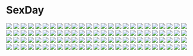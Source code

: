 # SexDay
![](https://konachan.com/jpeg/e103eefdf239374187d4003ca87c540f/Konachan.com%20-%20184450%20blue_eyes%20blush%20bra%20breasts%20clochette%20cum%20game_cg%20long_hair%20nipples%20panties%20penis%20pussy%20sex%20shintaro%20swimsuit%20twintails%20underwear%20wet%20white_hair.jpg)
![](https://konachan.com/image/84c6dd9afc76ad5c08160a1bfa3d5d3a/Konachan.com%20-%20202313%202girls%20black_hair%20blush%20bra%20breasts%20brown_hair%20censored%20green_eyes%20navel%20nipples%20oumae_kumiko%20pubic_hair%20pussy_juice%20skirt%20tribadism%20underwear%20yuri.jpg)
![](https://konachan.com/image/a7c5072aafd8f47c4f051f8be5517779/Konachan.com%20-%20269115%20breasts%20cleavage%20dress%20fate_%28series%29%20fate_stay_night%20gradient%20long_hair%20purple_eyes%20purple_hair%20rider%20skintight%20taishi%20tattoo.jpg)
![](https://konachan.com/image/523334d64b63fc4f0e878f07af8cd08e/Konachan.com%20-%20113384%20blush%20game_cg%20kousaka_kirino%20long_hair%20ninoko%20orange_hair%20ore_no_imouto_ga_konna_ni_kawaii_wake_ga_nai%20panties%20school_uniform%20underwear%20wet.jpg)
![](https://konachan.com/jpeg/10ec42018f0d3c577ef10902445b6c01/Konachan.com%20-%20188457%20blue_eyes%20flowers%20long_hair%20megurine_luka%20pink_hair%20satochi310%20vocaloid.jpg)
![](https://konachan.com/image/928aad3bb7c72d52f231d033e1d0c36d/Konachan.com%20-%2074445%20celty_sturluson%20durarara%21%21%20heiwajima_shizuo%20kishitani_shingen%20orihara_izaya.jpg)
![](https://konachan.com/image/f7e9c4ffcb79c4b6869e0068d2e2c4f1/Konachan.com%20-%2047534%20akiyama_mio%20k-on%21.jpg)
![](https://konachan.com/image/0a8fd3d9571b77e978b63d1f2cd37de8/Konachan.com%20-%20143506%20blonde_hair%20brown_eyes%20dress%20fang%20jpeg_artifacts%20ribbons%20rumia%20short_hair%20tie%20touhou%20wakagi_repa.jpg)
![](https://konachan.com/jpeg/d7d819d8a61083603969911aaae2c862/Konachan.com%20-%20127193%20asakaya%20black%20breasts%20cleavage%20flowers%20food%20fruit%20megurine_luka%20strawberry%20vocaloid.jpg)
![](https://konachan.com/image/bcd3a7603b8e5245578f161c9fd9c84a/Konachan.com%20-%2032320%20ciel%20shingetsutan_tsukihime.jpg)
![](https://konachan.com/image/475bb5f674b155149d6af4d60250ae21/Konachan.com%20-%20175974%20blue_eyes%20blue_hair%20blush%20breasts%20japanese_clothes%20kimono%20long_hair%20miki_sayaka%20red_eyes%20red_hair%20sakura_kyouko%20short_hair%20yuri.jpg)
![](https://konachan.com/image/aef61b37f364f08510774306b775b822/Konachan.com%20-%20250028%20clouds%20grass%20hankachi_%28okayama012%29%20nobody%20original%20scenic%20sky%20sunset%20tree.jpg)
![](https://konachan.com/jpeg/d3f3b3e8a0a94d1da34f37c2ba1fe88d/Konachan.com%20-%20117740%20blue_eyes%20blush%20breasts%20censored%20cum%20favorite%20game_cg%20green_hair%20gt%20kanoue_yuuma%20nipples%20ponytail%20pussy_juice%20ribbons%20sex%20short_hair%20thighhighs%20wet.jpg)
![](https://konachan.com/image/82ada91846605b2fe8883ebc3625cc1c/Konachan.com%20-%2014022%20club_maniax%20fairy%20feathers%20komatsu_eiji%20purple%20techgirl.jpg)
![](https://konachan.com/jpeg/4a5faf9ac0b0080bf8249a677adc299e/Konachan.com%20-%20191979%20cube%20fujimura_natsuki%20game_cg%20kantoku%20twintails%20your_diary.jpg)
![](https://konachan.com/image/241367f7e70c135d3d16a2a36d703c6a/Konachan.com%20-%20114458%20animal_ears%20breasts%20bunny_ears%20bunnygirl%20censored%20gisyo%20reisen_udongein_inaba%20sex%20tie%20touhou.jpg)
![](https://konachan.com/image/24d4fc20e39784a5bccedcbdb95dae58/Konachan.com%20-%2018583%20planetarian%20reverie.jpg)
![](https://konachan.com/image/d673fe2da7a7fd3812c4e6c241d14668/Konachan.com%20-%20106631%20hatsune_miku%20sazanami_shione%20vocaloid.jpg)
![](https://konachan.com/image/c74c12aa6d87e42bf7d6fd890fa4d775/Konachan.com%20-%20199970%20aircraft_carrier_hime%20aircraft_carrier_oni%20anthropomorphism%20aqua_sau%20kantai_collection%20midway_hime%20northern_ocean_hime.jpg)
![](https://konachan.com/image/3e1f0272e06e294786df1dac15345a34/Konachan.com%20-%20185303%20anthropomorphism%20black_hair%20glasses%20kantai_collection%20necklace%20ogami_kazuki%20pantyhose%20school_uniform%20taigei_%28kancolle%29.jpg)
![](https://konachan.com/jpeg/771ba83bcfb3e6c9ebd747563618b433/Konachan.com%20-%20256234%20aqua_eyes%20aqua_hair%20bow%20breasts%20gradient%20headdress%20japanese_clothes%20kimono%20michiking%20nipples%20no_bra%20original%20panties%20underwear.jpg)
![](https://konachan.com/image/2b9d04bc0bb059dcfa825a52d93a88a1/Konachan.com%20-%2026679%20bamboo_blade.jpg)
![](https://konachan.com/jpeg/3a1f6ae19a583eba9a1b305ae66bf796/Konachan.com%20-%20121203%20aqua_eyes%20blades_heart%20game_cg%20ninja%20shimesaba_kohada%20sword%20toonogawa_setsuna%20weapon.jpg)
![](https://konachan.com/image/082ff080e65e652ef073885aac6e7e7a/Konachan.com%20-%20162429%20blonde_hair%20blue_eyes%20bondage%20chain%20fortress_%28sekaiju%29%20loli%20nipples%20sekaiju_no_meikyuu%20skintight%20tears%20twintails.jpg)
![](https://konachan.com/jpeg/9133938cfdc378d2ab89b48451ab2faf/Konachan.com%20-%20289098%20akinashi_yuu%20anus%20censored%20chiffon_macdougall%20game_cg%20nipples%20nude%20pussy%20ryuusei_world_actor.jpg)
![](https://konachan.com/jpeg/433c95308f24c705ea2d5e4688e32d57/Konachan.com%20-%20166743%20blue_eyes%20bow%20breasts%20cleavage%20drink%20fujita_konomi%20game_cg%20hearts_%28company%29%20koba_kasumi%20natsume_eri%20necklace%20pink_hair%20school_uniform%20short_hair.jpg)
![](https://konachan.com/image/1b02c57e32e15fa9235c7aaef2ef9e1f/Konachan.com%20-%20234662%20bed%20blush%20bra%20breasts%20censored%20condom%20cum%20kneehighs%20male%20nipples%20open_shirt%20original%20penis%20pussy%20sex%20short_hair%20skirt%20skirt_lift%20underwear%20wet.jpg)
![](https://konachan.com/image/0a94f2baf2cb835ac02d4cd182a65d48/Konachan.com%20-%20180329%20blue%20blue_eyes%20blue_hair%20cirno%20dress%20fairy%20short_hair%20snow%20touhou%20wings%20wiriam07.jpg)
![](https://konachan.com/image/7e5f971aaf697c190e27257af18c9324/Konachan.com%20-%20165827%20boots%20breasts%20calne_ca%20chain%20cross%20doku_kinoko%20hat%20hatsune_miku%20long_hair%20open_shirt%20red_eyes%20red_hair%20vocaloid.jpg)
![](https://konachan.com/jpeg/4c4fa13b8ade139ff67ef8b978244428/Konachan.com%20-%20259188%20close%20fate_grand_order%20fate_%28series%29%20mash_kyrielight%20purple_eyes%20purple_hair%20short_hair%20signed%20tagme_%28artist%29.jpg)
![](https://konachan.com/image/d0ce089bf142085e8ef19274c952882e/Konachan.com%20-%20136408%20aircraft%20aqua_eyes%20aqua_hair%20fire%20hatsune_miku%20koi_wa_sensou_%28vocaloid%29%20ryuknight%20skirt%20sword%20twintails%20vocaloid%20weapon.jpg)
![](https://konachan.com/image/f8c227d4f9ecab824f0c97f9cc8639ca/Konachan.com%20-%20208971%202girls%20aqua_eyes%20black_hair%20blonde_hair%20bow%20breasts%20chinese_dress%20cleavage%20clouds%20douyougen%20long_hair%20original%20ponytail%20sky%20thighhighs%20zettai_ryouiki.jpg)
![](https://konachan.com/image/c952191b0d5696591795ef2588f205f1/Konachan.com%20-%20181323%20black_hair%20breasts%20cleavage%20demon%20horns%20long_hair%20original%20panties%20sadakage%20succubus%20thighhighs%20underwear%20wings.jpg)
![](https://konachan.com/image/249cdd870cb879ccf09630937fb3a114/Konachan.com%20-%2033874%20anita_king%20maggie_mui%20michelle_cheung%20pink_hair%20read_or_die.jpg)
![](https://konachan.com/image/b54d8c9a0301c1d8b2c3b839a2e14273/Konachan.com%20-%207409%20hatsukoi%20loli%20sakurai_komono.jpg)
![](https://konachan.com/jpeg/f54c9709bf892700727e485f580eee7f/Konachan.com%20-%2014158%20advance_wars%20nintendo%20sami.jpg)
![](https://konachan.com/image/2fef1b9699b9a612fec12fadcaf31265/Konachan.com%20-%20168632%20anal%20bed%20blush%20breasts%20brown_hair%20censored%20cum%20kneehighs%20navel%20nipples%20nude%20penis%20pubic_hair%20pussy%20pussy_juice%20red_eyes%20saki%20sex%20shirt_lift%20short_hair.jpg)
![](https://konachan.com/image/7b77902eae266a54de57f81bf5cf48ab/Konachan.com%20-%2027455%20darker_than_black%20yin.jpg)
![](https://konachan.com/jpeg/680537bdbd154d6c7e9a3aa5d56244d6/Konachan.com%20-%20150979%20black_hair%20breasts%20cleavage%20hebi%20original%20polychromatic%20tagme%20white.jpg)
![](https://konachan.com/jpeg/bcc5322036104319c077a7d742ed0016/Konachan.com%20-%2030455%20fuura_kafuka%20pink%20sayonara_zetsubou_sensei%20vector.jpg)
![](https://konachan.com/image/81066eb7a1cc9b53ed7a005ce478803f/Konachan.com%20-%20188455%200000_%28byoubyou%29%20deep-sea_girl_%28vocaloid%29%20hatsune_miku%20vocaloid.jpg)
![](https://konachan.com/image/ae03b2450604f54b4976f23d3fd4ad31/Konachan.com%20-%2066267%20pointed_ears%20ys.jpg)
![](https://konachan.com/jpeg/0db1fa4ad422b98defc110fae5622c55/Konachan.com%20-%20171635%20animal_ears%20breasts%20cleavage%20foxgirl%20navel%20original%20panties%20school_uniform%20see_through%20shirt%20tail%20tenchou_no_matsumoto%20underwear%20wet.jpg)
![](https://konachan.com/image/1fe7c298c987359cd49d17942cae058b/Konachan.com%20-%2032827%20tagme.jpg)
![](https://konachan.com/image/df88d5fc9c26022b17a280abbc38831a/Konachan.com%20-%2048055%20bandage%20black_eyes%20black_hair%20feathers%20long_hair%20pointed_ears%20shining_wind%20taka_tony%20watermark%20xecty_ein.jpg)
![](https://konachan.com/image/913c12d733e3510dc6fc106890590fb4/Konachan.com%20-%20156835%20goggles%20green_eyes%20green_hair%20gumi%20kail%20microphone%20vocaloid.jpg)
![](https://konachan.com/image/2b26aa41c53d941babf9233cf3ea8da9/Konachan.com%20-%20125675%20chankodining_waka%20food%20mahou_shoujo_madoka_magica%20pocky%20ponytail%20sakura_kyouko%20white.jpg)
![](https://konachan.com/image/08cb86524e27292d730b4a9352f1061f/Konachan.com%20-%20257653%20cropped%20hatsune_miku%20kitsunerider%20loli%20long_hair%20sakura_miku%20twintails%20vocaloid.jpg)
![](https://konachan.com/image/178369e07b2a848dbbcc59308c073c26/Konachan.com%20-%2066703%20mizushiro_hizumi%20spiral%20vector.jpg)
![](https://konachan.com/image/c63340a8a06dfb4f0b73c341539795b5/Konachan.com%20-%209629%20hiiragi_kagami%20lucky_star.jpg)
![](https://konachan.com/image/504082c312fcfcbc25722821274f1aec/Konachan.com%20-%206743%20ringetsu%20selen.jpg)
![](https://konachan.com/image/850f13e3f0775f555afcbd536af87cdd/Konachan.com%20-%20278762%20aqua_eyes%20blush%20bow%20bunny%20dress%20flat_chest%20hat%20honkai_impact%20kuro_%28kuronell%29%20loli%20long_hair%20ribbons%20thighhighs%20twintails%20white%20white_hair.jpg)
![](https://konachan.com/image/95b4a562132da7add7cb1e85ad21d766/Konachan.com%20-%20256303%20ass%20black_hair%20blue_eyes%20breasts%20group%20karucho%20long_hair%20navel%20nipples%20no_bra%20nopan%20pink_eyes%20pink_hair%20ponytail%20shirt_lift%20short_hair%20yu-gi-oh.jpg)
![](https://konachan.com/image/d67bb5203be4d0dc492cb7d581ad0bdc/Konachan.com%20-%20183378%20blue_eyes%20flowers%20long_hair%20original%20purple_hair%20wedding_attire%20xiaoyin_li.jpg)
![](https://konachan.com/jpeg/f8845ab4d1fabc82868fa359f5eb7825/Konachan.com%20-%2076868%20lucky_star%20patricia_martin%20school_uniform%20tamura_hiyori.jpg)
![](https://konachan.com/jpeg/06bfc948a7fe24e33ab46cd619938663/Konachan.com%20-%20209525%202-g%20black_hair%20blush%20game_cg%20kamishiro_makoto%20long_hair%20pantyhose%20red_eyes%20samidare_growing_up%21%20samoyed_smile%20school_uniform%20skirt.jpg)
![](https://konachan.com/jpeg/7817a237e994d78d48be3c3e1499a1fd/Konachan.com%20-%20202454%20ass%20bath%20blue_eyes%20breasts%20iizuki_tasuku%20long_hair%20nipples%20nude%20pink_hair%20sefi_raiado%20seikishi_melty_lovers%20water%20wet.jpg)
![](https://konachan.com/jpeg/e99547b6253f5e1db04a49fc9fb15192/Konachan.com%20-%20288898%202girls%20black_hair%20blue_eyes%20gray_hair%20higuchi_kaede%20kneehighs%20loli%20long_hair%20nijisanji%20pantyhose%20purple_eyes%20school_uniform%20skirt%20tsukino_mito%20white.jpg)
![](https://konachan.com/image/e96c32f03087aff8310f5a9e03df468a/Konachan.com%20-%205083%20kurame%20kusari-hime_euthanasia.jpg)
![](https://konachan.com/image/1fa6160ca140479bcea013abb4261c33/Konachan.com%20-%20296445%20anthropomorphism%20asashio_%28kancolle%29%20bra%20group%20kantai_collection%20kiyoshimo_%28kancolle%29%20kusaka_souji%20long_hair%20navel%20panties%20underwear%20wink.jpg)
![](https://konachan.com/image/985c4783e9fd07c1675bb385ec3f1ad7/Konachan.com%20-%2063788%20animal%20animal_ears%20crying%20favorite%20game_cg%20hoshizora_no_memoria%20mare_s_ephemeral%20ribbons%20tears%20white_hair%20yellow_eyes.jpg)
![](https://konachan.com/jpeg/722ba0e2217bd08c16b3250d2d6d1030/Konachan.com%20-%20187871%20blush%20breasts%20erondo%20game_cg%20group%20harem%20hirose_motoka%20honjou_masato%20koinaka%20kudou_mai%20navel%20nipples%20nonohara_mio%20nude%20okazaki_erina%20suzuhara_hibiki.jpg)
![](https://konachan.com/image/a6683f545d890374387f7d6955ea1ea8/Konachan.com%20-%20200630%20angel_beats%21%20game_cg%20green_eyes%20headband%20key%20na-ga%20nakamura_yuri%20navel%20panties%20purple_hair%20school_uniform%20skirt%20thighhighs%20underwear%20upskirt.jpg)
![](https://konachan.com/image/2d3d55b4cd616dac49a5c62167aa50a6/Konachan.com%20-%2075736%20akizora_ni_mau_confetti%20building%20landscape%20scenic%20ueda_ryou.jpg)
![](https://konachan.com/image/b9fe3cd912052febb6e88f890f45b805/Konachan.com%20-%2020015%20black_hair%20brown_eyes%20cigarette%20iriya_no_sora_ufo_no_natsu%20long_hair%20shiina_mayumi%20smoking%20watermark.jpg)
![](https://konachan.com/jpeg/a41ad6968ca7f84b2a526303dd24ad0f/Konachan.com%20-%20181787%20ass%20blue_hair%20cameltoe%20game_cg%20kirisame_yuu%20navel_honeybell%20panties%20sleeping%20spread_legs%20striped_panties%20tanihara_natsuki%20underwear.jpg)
![](https://konachan.com/jpeg/f472a3cc043a6883b212616c3f1a0909/Konachan.com%20-%20302442%20ai_kiss%20ass%20bra%20game_cg%20giga%20kanno_junko%20kirisawa_saki%20panties%20pantyhose%20underwear%20undressing.jpg)
![](https://konachan.com/image/2a25d0f798097fac1e78a33cbc31ee8b/Konachan.com%20-%2071625%20black_hair%20blue_eyes%20cape%20hat%20katekyou_hitman_reborn%20petals%20short_hair%20shorts%20yuni.jpg)
![](https://konachan.com/jpeg/937743f11a0af1aa722d6d76d959c00d/Konachan.com%20-%20277669%20breast_grab%20censored%20fingering%20game_cg%20guilty%20ore_no_ue_de_agaku_rokunin_no_togime%20tagme_%28artist%29%20tsukino_yuri.jpg)
![](https://konachan.com/jpeg/b7fb7991e5c435d3053db3522707615d/Konachan.com%20-%20280903%203000zd%20aqua_eyes%20blonde_hair%20blush%20braids%20breasts%20dress%20lexington%20long_hair%20nipple_slip%20nipples%20summer_dress%20undressing%20white%20zhanjian_shaonu.jpg)
![](https://konachan.com/image/4f6558d00cf458f4469bf005db7f7ef3/Konachan.com%20-%20173362%20barefoot%20blonde_hair%20blush%20boots%20elbow_gloves%20fang%20gloves%20long_hair%20nopan%20ootsuki_momiji%20ribbons%20tears%20thighhighs%20torn_clothes%20yellow_eyes.jpg)
![](https://konachan.com/image/1362f5e91fa7f29859b014e7c47fbb6c/Konachan.com%20-%2052290%20deadman_wonderland%20igarashi_ganta%20red_man%20shiro_%28deadman_wonderland%29.jpg)
![](https://konachan.com/image/24a42e244f92e072b11f071229010408/Konachan.com%20-%20246264%20black_hair%20original%20reflection%20scenic%20short_hair%20sky%20stars%20tagme_%28artist%29.jpg)
![](https://konachan.com/image/3a40f1d42c9989a39f02d5d92ef0c2f1/Konachan.com%20-%2083838%20gochou_%28comedia80%29%20guitar%20hatsune_miku%20instrument%20megurine_luka%20microphone%20twintails%20vocaloid.jpg)
![](https://konachan.com/image/f272b40e38c4c7693d7a5b431032f0dd/Konachan.com%20-%20232815%20bed%20blush%20breasts%20brown_eyes%20brown_hair%20glasses%20nayuta69%20nipples%20no_bra%20original%20panties%20short_hair%20underwear.jpg)
![](https://konachan.com/image/42b77dd406f211188f8dda11508f305e/Konachan.com%20-%20187469%20ass%20blush%20breasts%20cameltoe%20ebi_193%20green_eyes%20green_hair%20kagiyama_hina%20panties%20pussy_juice%20tears%20touhou%20underwear.jpg)
![](https://konachan.com/image/e26c054c6dd91ab7594ba79096ba48f3/Konachan.com%20-%2030238%20nonoko%20saigyouji_yuyuko%20touhou.jpg)
![](https://konachan.com/image/acfb4a06d6726579504513d0cefa2097/Konachan.com%20-%2095171%20tagme.jpg)
![](https://konachan.com/image/ada204c68d98e9568ba74e17738b39db/Konachan.com%20-%2011469%20brown_hair%20bunnygirl%20green_eyes%20long_hair%20pink_hair%20purple_eyes%20tagme.jpg)
![](https://konachan.com/image/d372108a61551062bf18ca6ae26dfd5f/Konachan.com%20-%2060624%20brown_hair%20long_hair%20reiuji_utsuho%20ribbons%20skirt%20touhou%20weapon%20wings.jpg)
![](https://konachan.com/image/f721992cbd884f51e6c24ab08565acff/Konachan.com%20-%20238946%20braids%20long_hair%20onmyouji%20tagme%20thighhighs%20white_hair%20yuho_%28goodtest%29%20yuki_onna.jpg)
![](https://konachan.com/image/3e0ec9c2e03015cf83658ee35773aebe/Konachan.com%20-%2063680%20censored%20favorite%20game_cg%20hisakaki_komomo%20hoshizora_no_memoria%20tagme.jpg)
![](https://konachan.com/image/fd8ed818fd00a7bd87f4a45ad68ff97f/Konachan.com%20-%20103428%20alcot%20alcot_honey_comb%20black_hair%20blonde_hair%20game_cg%20microphone%20miyasu_risa%20orina_nobara%20school_uniform%20seritsumu_hijiri%20tsuji_shino.jpg)
![](https://konachan.com/image/861dc48bc1f9c7a1450f0b5df651b537/Konachan.com%20-%2034138%20arima_mari%20miracle_romance_strawberry_scramble%20miraroma%20tagme%20takahara_ai.jpg)
![](https://konachan.com/jpeg/fedd9a67ac58ebcb56e6d6996db64846/Konachan.com%20-%20177237%20breasts%20fingering%20green_eyes%20long_hair%20nanao_naru%20nanawind%20nipples%20no_bra%20open_shirt%20panties%20panty_pull%20pantyhose%20scan%20underwear%20undressing.jpg)
![](https://konachan.com/image/d3b24731722ca756b4ea5576e0551e15/Konachan.com%20-%20242652%20bikini%20blue_eyes%20blue_hair%20blush%20bow%20breasts%20brown_eyes%20brown_hair%20cleavage%20guitar%20long_hair%20navel%20red_eyes%20scan%20short_hair%20skirt%20swimsuit%20twintails.jpg)
![](https://konachan.com/image/c8ebc0c1e924772ffed93aded230dcd6/Konachan.com%20-%2034819%20all_male%20code_geass%20lelouch_lamperouge%20male.jpg)
![](https://konachan.com/image/e1c49bc40b22a7b853ed3074503a0f5c/Konachan.com%20-%20229052%202girls%20aqua_eyes%20braids%20breasts%20cleavage%20gray_hair%20hat%20hug%20lexington%20long_hair%20military%20saratoga%20shoujo_ai%20skirt%20suisai.%20thighhighs%20wristwear.jpg)
![](https://konachan.com/image/64bbf3051e7f5e361978de318934fbd2/Konachan.com%20-%20224677%20animal%20blush%20breasts%20flowers%20headdress%20kali_%28p%26d%29%20long_hair%20magic%20muchousha%20navel%20necklace%20nipples%20penis%20pussy%20snake%20stockings%20thighhighs%20wristwear.jpg)
![](https://konachan.com/image/56590bd1d961e7955fd4504ec51b7a37/Konachan.com%20-%2048864%20hachi_morenos%20michiko_malandro%20michiko_to_hatchin.jpg)
![](https://konachan.com/jpeg/bd4d7659c6f5aef2d71c774579728d1d/Konachan.com%20-%20301518%20bow%20breasts%20candy%20chocolate%20food%20fruit%20loli%20long_hair%20navel%20panties%20pink_eyes%20poho%20strawberry%20thighhighs%20topless%20twintails%20underwear%20unleashed%20wings.jpg)
![](https://konachan.com/jpeg/edd1b7ced27604df15c7f4f3bcfe6780/Konachan.com%20-%20182021%20asahina_mikuru%20bob_%28biyonbiyon%29%20brown_eyes%20brown_hair%20clouds%20headband%20headdress%20long_hair%20nagato_yuki%20school_uniform%20short_hair%20suzumiya_haruhi.jpg)
![](https://konachan.com/image/d2fd11106eeb828e89b121a68ce354c5/Konachan.com%20-%2028236%20alice_parade%20breast_grab%20breasts%20bunnygirl%20game_cg%20inemuri_yamane%20itou_noiji%20nipples%20odoodo_funny%20unisonshift%20usagi_luna_hatsujou%20yuri.jpg)
![](https://konachan.com/image/b58a5d8fefa386fd199db6a1e20a31c9/Konachan.com%20-%20216457%20blonde_hair%20fate_kaleid_liner_prisma_illya%20fate_%28series%29%20hanshu%20illyasviel_von_einzbern%20long_hair%20magic%20red_eyes%20staff%20thighhighs.jpg)
![](https://konachan.com/jpeg/79f170a7b3d868e4e30f0ba658344cff/Konachan.com%20-%20229887%20animal_ears%20ass%20bikini%20breasts%20brown_hair%20catgirl%20dark_skin%20houtengeki%20original%20red_eyes%20short_hair%20sideboob%20swimsuit%20third-party_edit%20white.jpg)
![](https://konachan.com/image/a371c1238dca728fd9bcc725264e4353/Konachan.com%20-%2039911%20apron%20black_hair%20tagme.jpg)
![](https://konachan.com/image/9c81ea35d6c672f0976fab25345df07e/Konachan.com%20-%2090565%20building%20flowers%20kiryu_zero%20snow%20tree%20vampire_knight%20yuuki_cross.jpg)
![](https://konachan.com/image/8ed4f38be72ed18cfeaaea8457de9a05/Konachan.com%20-%2039281%20tokiame%20touhou%20watatsuki_no_toyohime%20watatsuki_no_yorihime.jpg)
![](https://konachan.com/jpeg/a56aae3e11635a364633093eb1009410/Konachan.com%20-%20229954%20animal_ears%20blue_hair%20book%20cape%20deel_%28rkeg%29%20dress%20gloves%20halloween%20original%20short_hair%20tail%20tears%20witch.jpg)
![](https://konachan.com/image/e9dca034be705e3a25a7f663603acd98/Konachan.com%20-%20186923%20jackowcastillo%20sailor_moon%20sailor_moon_%28character%29%20tsukino_usagi.jpg)
